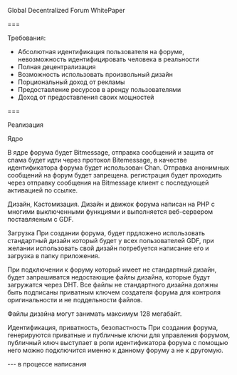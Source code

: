 Global Decentralized Forum WhitePaper

===

Требования:
- Абсолютная идентификация пользователя на форуме, невозможность идентифицировать человека в реальности 
- Полная децентрализация
- Возможность использовать произвольный дизайн
- Порциональный доход от рекламы
- Предоставление ресурсов в аренду пользователями
- Доход от предоставления своих мощностей

===

Реализация

Ядро

В ядре форума будет Bitmessage, отправка сообщений и защита от спама будет идти через протокол Bitemessage, в качестве идентификатора форума будет использован Chan.
Отправка анонимных сообщений на форум будет запрещена. регистрация будет проходить через отправку сообщения на Bitmessage клиент с последующей активацией по ссылке.

Дизайн, Кастомизация.
Дизайн и движок форума написан на PHP с многими выключенными функциями и выполняется веб-сервером поставляеным с GDF.

Загрузка
При создании форума, будет прдложено использовать стандартный дизайн который будет у всех пользователей GDF, при желании использовать свой дизайн потребуется написание его и загрузка в папку приложения.

При подключении к форуму который имеет не стандартный дизайн, будет запрашиватся недостающие файлы дизайна, которые будут загружатся через DHT. 
Все файлы не стандартного дизайна должны быть подписаны приватным ключем создателя форума для контроля оригинальности и не поддельности файлов.

Файлы дизайна могут занимать максимум 128 мегабайт.

Идентификация, приватность, безопастность
При создании форума, генерируются приватные и публичные ключи для управления форумом, публичный ключ выступает в роли идентификатора форума с помощью него можно подключится именно к данному форуму а не к другомую.

--- в процессе написания